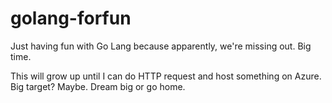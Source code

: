 # golang-forfun
Just having fun with Go Lang because apparently, we're missing out. Big time. 

This will grow up until I can do HTTP request and host something on Azure. Big target? Maybe. Dream big or go home.
